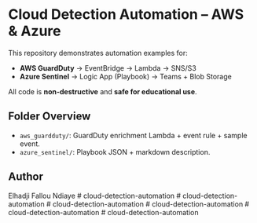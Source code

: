 # Cloud Detection Automation – AWS & Azure

This repository demonstrates automation examples for:
- **AWS GuardDuty** → EventBridge → Lambda → SNS/S3
- **Azure Sentinel** → Logic App (Playbook) → Teams + Blob Storage

All code is **non-destructive** and **safe for educational use**.

## Folder Overview
- `aws_guardduty/`: GuardDuty enrichment Lambda + event rule + sample event.
- `azure_sentinel/`: Playbook JSON + markdown description.

## Author
Elhadji Fallou Ndiaye
#   c l o u d - d e t e c t i o n - a u t o m a t i o n  
 #   c l o u d - d e t e c t i o n - a u t o m a t i o n  
 #   c l o u d - d e t e c t i o n - a u t o m a t i o n  
 #   c l o u d - d e t e c t i o n - a u t o m a t i o n  
 #   c l o u d - d e t e c t i o n - a u t o m a t i o n  
 #   c l o u d - d e t e c t i o n - a u t o m a t i o n  
 